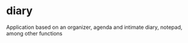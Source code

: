 # diary
Application based on an organizer, agenda and intimate diary, notepad, among other functions
